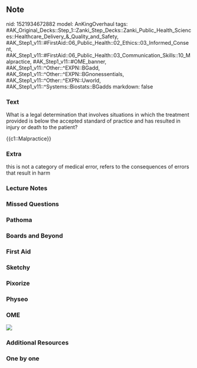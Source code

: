 ## Note
nid: 1521934672882
model: AnKingOverhaul
tags: #AK_Original_Decks::Step_1::Zanki_Step_Decks::Zanki_Public_Health_Sciences::Healthcare_Delivery_&_Quality_and_Safety, #AK_Step1_v11::#FirstAid::06_Public_Health::02_Ethics::03_Informed_Consent, #AK_Step1_v11::#FirstAid::06_Public_Health::03_Communication_Skills::10_Malpractice, #AK_Step1_v11::#OME_banner, #AK_Step1_v11::^Other::^EXPN::BGadd, #AK_Step1_v11::^Other::^EXPN::BGnonessentials, #AK_Step1_v11::^Other::^EXPN::Uworld, #AK_Step1_v11::^Systems::Biostats::BGadds
markdown: false

### Text
What is a legal determination that involves situations in which the
treatment provided is below the accepted standard of practice and
has resulted in injury or death to the patient?
<div>
  {{c1::Malpractice}}
</div>

### Extra
this is not a category of medical error, refers to the consequences of errors that result in harm

### Lecture Notes


### Missed Questions


### Pathoma


### Boards and Beyond


### First Aid


### Sketchy


### Pixorize


### Physeo


### OME
<div class="ome-widget">
  <a href="https://onlinemeded.org?ref=anki"><img src=
  "_OME_AnkiFlashcards_General_3.png"></a>
</div>

### Additional Resources


### One by one

